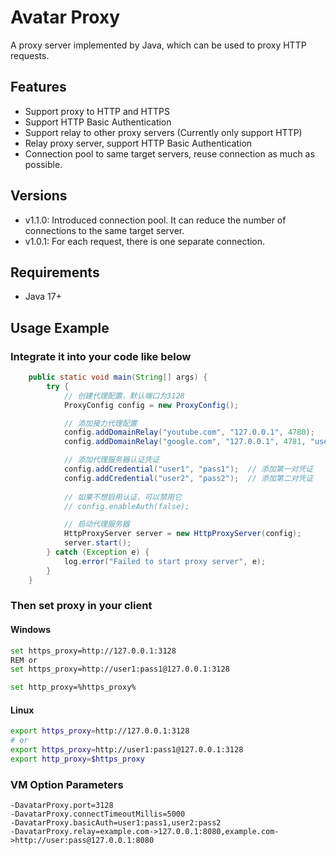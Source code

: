 # Avatar Proxy
A proxy server implemented by Java, which can be used to proxy HTTP requests.

## Features
- Support proxy to HTTP and HTTPS
- Support HTTP Basic Authentication
- Support relay to other proxy servers (Currently only support HTTP)
- Relay proxy server, support HTTP Basic Authentication
- Connection pool to same target servers, reuse connection as much as possible.

## Versions
- v1.1.0: Introduced connection pool. It can reduce the number of connections to the same target server.
- v1.0.1: For each request, there is one separate connection.

## Requirements
- Java 17+

## Usage Example
### Integrate it into your code like below
```java
    public static void main(String[] args) {
        try {
            // 创建代理配置，默认端口为3128
            ProxyConfig config = new ProxyConfig();

            // 添加接力代理配置
            config.addDomainRelay("youtube.com", "127.0.0.1", 4780);
            config.addDomainRelay("google.com", "127.0.0.1", 4781, "username", "password");

            // 添加代理服务器认证凭证
            config.addCredential("user1", "pass1");  // 添加第一对凭证
            config.addCredential("user2", "pass2");  // 添加第二对凭证
            
            // 如果不想启用认证，可以禁用它
            // config.enableAuth(false);

            // 启动代理服务器
            HttpProxyServer server = new HttpProxyServer(config);
            server.start();
        } catch (Exception e) {
            log.error("Failed to start proxy server", e);
        }
    }
```

### Then set proxy in your client
#### Windows
```sh
set https_proxy=http://127.0.0.1:3128
REM or
set https_proxy=http://user1:pass1@127.0.0.1:3128

set http_proxy=%https_proxy%
```
#### Linux
```sh
export https_proxy=http://127.0.0.1:3128
# or
export https_proxy=http://user1:pass1@127.0.0.1:3128
export http_proxy=$https_proxy

```

### VM Option Parameters
```
-DavatarProxy.port=3128
-DavatarProxy.connectTimeoutMillis=5000
-DavatarProxy.basicAuth=user1:pass1,user2:pass2
-DavatarProxy.relay=example.com->127.0.0.1:8080,example.com->http://user:pass@127.0.0.1:8080
```
